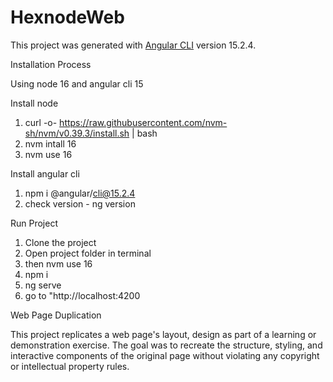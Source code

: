 # HexnodeWeb

This project was generated with [Angular CLI](https://github.com/angular/angular-cli) version 15.2.4.

Installation Process

Using node 16 and angular cli 15 

Install node
1. curl -o- https://raw.githubusercontent.com/nvm-sh/nvm/v0.39.3/install.sh | bash
2. nvm intall 16
3. nvm use 16


Install angular cli 
1. npm i @angular/cli@15.2.4
2. check version - ng version

Run Project
1. Clone the project
2. Open project folder in terminal
3. then nvm use 16
4. npm i
5. ng serve
6. go to "http://localhost:4200

Web Page Duplication

This project replicates a web page's layout, design  as part of a learning or demonstration exercise. 
The goal was to recreate the structure, styling, and interactive components of the original page 
without violating any copyright or intellectual property rules.
